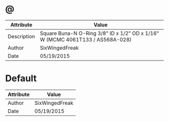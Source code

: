 # @
| Attribute | Value |
| ---  | ---     |
| Description | Square Buna-N O-Ring 3/8&quot; ID x 1/2&quot; OD x 1/16&quot; W (MCMC 4061T133 / AS568A-028) |
| Author | SixWingedFreak |
| Date | 05/19/2015 |
# Default
| Attribute | Value |
| ---  | ---     |
| Author | SixWingedFreak |
| Date | 05/19/2015 |
